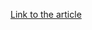 [Link to the article](https://www.sentinelone.com/blog/lockbit-for-mac-how-real-is-the-risk-of-macos-ransomware/)
